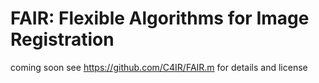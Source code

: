 # FAIR: Flexible Algorithms for Image Registration 
coming soon
see https://github.com/C4IR/FAIR.m for details and license

